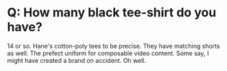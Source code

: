 # Q: How many black tee-shirt do you have?

14 or so. Hane's cotton-poly tees to be precise. They have matching
shorts as well. The prefect uniform for composable video content. Some
say, I might have created a brand on accident. Oh well. 
